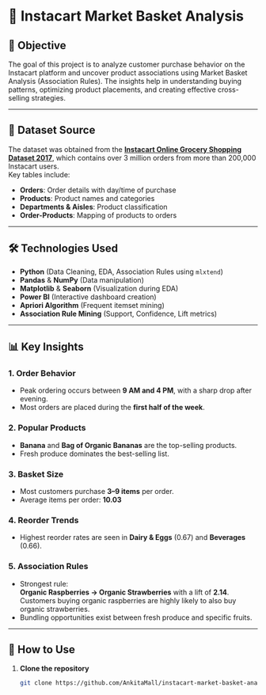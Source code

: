 # 🛒 Instacart Market Basket Analysis

## 📌 Objective
The goal of this project is to analyze customer purchase behavior on the Instacart platform and uncover product associations using Market Basket Analysis (Association Rules). The insights help in understanding buying patterns, optimizing product placements, and creating effective cross-selling strategies.

---

## 📂 Dataset Source
The dataset was obtained from the **[Instacart Online Grocery Shopping Dataset 2017](https://www.instacart.com/datasets/grocery-shopping-2017)**, which contains over 3 million orders from more than 200,000 Instacart users.  
Key tables include:
- **Orders**: Order details with day/time of purchase
- **Products**: Product names and categories
- **Departments & Aisles**: Product classification
- **Order-Products**: Mapping of products to orders

---

## 🛠 Technologies Used
- **Python** (Data Cleaning, EDA, Association Rules using `mlxtend`)
- **Pandas** & **NumPy** (Data manipulation)
- **Matplotlib** & **Seaborn** (Visualization during EDA)
- **Power BI** (Interactive dashboard creation)
- **Apriori Algorithm** (Frequent itemset mining)
- **Association Rule Mining** (Support, Confidence, Lift metrics)

---

## 📊 Key Insights

### **1. Order Behavior**
- Peak ordering occurs between **9 AM and 4 PM**, with a sharp drop after evening.
- Most orders are placed during the **first half of the week**.

### **2. Popular Products**
- **Banana** and **Bag of Organic Bananas** are the top-selling products.
- Fresh produce dominates the best-selling list.

### **3. Basket Size**
- Most customers purchase **3–9 items** per order.
- Average items per order: **10.03**

### **4. Reorder Trends**
- Highest reorder rates are seen in **Dairy & Eggs** (0.67) and **Beverages** (0.66).

### **5. Association Rules**
- Strongest rule:  
  **Organic Raspberries → Organic Strawberries** with a lift of **2.14**.  
  Customers buying organic raspberries are highly likely to also buy organic strawberries.
- Bundling opportunities exist between fresh produce and specific fruits.

---

## 🚀 How to Use
1. **Clone the repository**
   ```bash
   git clone https://github.com/AnkitaMall/instacart-market-basket-analysis.git

